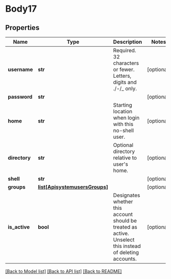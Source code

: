 # Body17

## Properties
Name | Type | Description | Notes
------------ | ------------- | ------------- | -------------
**username** | **str** | Required. 32 characters or fewer. Letters, digits and ./-/_ only. | [optional] 
**password** | **str** |  | [optional] 
**home** | **str** | Starting location when login with this no-shell user. | [optional] 
**directory** | **str** | Optional directory relative to user&#x27;s home. | [optional] 
**shell** | **str** |  | [optional] 
**groups** | [**list[ApisystemusersGroups]**](ApisystemusersGroups.md) |  | [optional] 
**is_active** | **bool** | Designates whether this account should be treated as active. Unselect this instead of deleting accounts. | [optional] 

[[Back to Model list]](../README.md#documentation-for-models) [[Back to API list]](../README.md#documentation-for-api-endpoints) [[Back to README]](../README.md)

